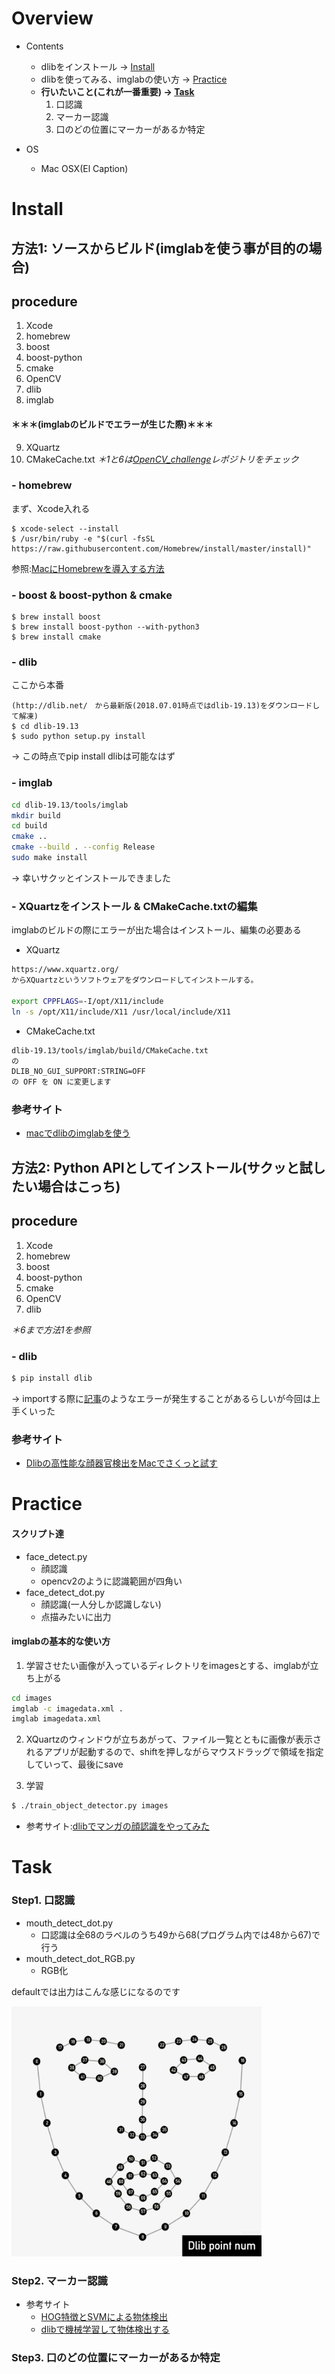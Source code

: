 # Overview
- Contents
    - dlibをインストール → [Install](#install)
    - dlibを使ってみる、imglabの使い方 → [Practice](#practice)
    - **行いたいこと(これが一番重要) → [Task](#task)**
        1. 口認識
        2. マーカー認識
        3. 口のどの位置にマーカーがあるか特定

- OS
    - Mac OSX(El Caption)

# Install
## 方法1: ソースからビルド(imglabを使う事が目的の場合)
## procedure
1. Xcode
2. homebrew
3. boost
4. boost-python
5. cmake
6. OpenCV
7. dlib
8. imglab
#### ＊＊＊(imglabのビルドでエラーが生じた際)＊＊＊
9. XQuartz
10. CMakeCache.txt
_＊1と6は[OpenCV_challenge](https://github.com/kkkodai/OpenCV_challenge#install)レポジトリをチェック_

### - homebrew
まず、Xcode入れる
```
$ xcode-select --install
$ /usr/bin/ruby -e "$(curl -fsSL https://raw.githubusercontent.com/Homebrew/install/master/install)"
```
参照:[MacにHomebrewを導入する方法](https://qiita.com/balius_1064/items/ac7dff5ef10eaf69996f) 

### - boost & boost-python & cmake 
```
$ brew install boost
$ brew install boost-python --with-python3
$ brew install cmake
```

### - dlib
ここから本番
```
(http://dlib.net/　から最新版(2018.07.01時点ではdlib-19.13)をダウンロードして解凍)
$ cd dlib-19.13
$ sudo python setup.py install
```
→ この時点でpip install dlibは可能なはず
### - imglab
```sh
cd dlib-19.13/tools/imglab
mkdir build
cd build
cmake ..
cmake --build . --config Release
sudo make install
```
→ 幸いサクッとインストールできました
### - XQuartzをインストール & CMakeCache.txtの編集
imglabのビルドの際にエラーが出た場合はインストール、編集の必要ある
- XQuartz
```sh
https://www.xquartz.org/
からXQuartzというソフトウェアをダウンロードしてインストールする。
 
export CPPFLAGS=-I/opt/X11/include
ln -s /opt/X11/include/X11 /usr/local/include/X11
```
- CMakeCache.txt
```sh
dlib-19.13/tools/imglab/build/CMakeCache.txt
の
DLIB_NO_GUI_SUPPORT:STRING=OFF
の OFF を ON に変更します
```
### 参考サイト
- [macでdlibのimglabを使う](https://canalier.com/macでdlibのimglabを使う/)

## 方法2: Python APIとしてインストール(サクッと試したい場合はこっち)
## procedure
1. Xcode
2. homebrew
3. boost
4. boost-python
5. cmake
6. OpenCV
7. dlib

_＊6まで方法1を参照_

### - dlib
```sh
$ pip install dlib
```

→ importする際に[記事](https://stackoverflow.com/questions/45923202/import-dlib-importerror-symbol-not-found-pyclass-type)のようなエラーが発生することがあるらしいが今回は上手くいった

### 参考サイト
- [Dlibの高性能な顔器官検出をMacでさくっと試す](https://qiita.com/naoyu822/items/7cce2f2dbad24931cc87)
# Practice
#### スクリプト達
- face_detect.py
    - 顔認識
    - opencv2のように認識範囲が四角い
- face_detect_dot.py
    - 顔認識(一人分しか認識しない)
    - 点描みたいに出力
#### imglabの基本的な使い方
1. 学習させたい画像が入っているディレクトリをimagesとする、imglabが立ち上がる
```sh
cd images
imglab -c imagedata.xml .
imglab imagedata.xml
```

2. XQuartzのウィンドウが立ちあがって、ファイル一覧とともに画像が表示されるアプリが起動するので、shiftを押しながらマウスドラッグで領域を指定していって、最後にsave

3. 学習
```sh
$ ./train_object_detector.py images
```

- 参考サイト:[dlibでマンガの顔認識をやってみた](http://tadaoyamaoka.hatenablog.com/entry/2016/09/21/184955)

# Task
### Step1. 口認識
- mouth_detect_dot.py
    - 口認識は全68のラベルのうち49から68(プログラム内では48から67)で行う
- mouth_detect_dot_RGB.py
    - RGB化

defaultでは出力はこんな感じになるのです

<img src="./dlibPointNum.png" alt="output" title="output" width="400" height="400">


### Step2. マーカー認識
- 参考サイト
    - [HOG特徴とSVMによる物体検出](http://ishi.main.jp/ros/ros_obj_detection.html)
    - [dlibで機械学習して物体検出する](https://qiita.com/atotto/items/ef34c046c2222adf1679)
### Step3. 口のどの位置にマーカーがあるか特定
